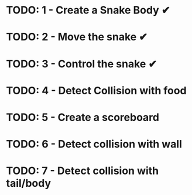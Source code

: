 # TODO: 1 - Create a Snake Body ✔
# TODO: 2 - Move the snake ✔
# TODO: 3 - Control the snake ✔
# TODO: 4 - Detect Collision with food
# TODO: 5 - Create a scoreboard
# TODO: 6 - Detect collision with wall
# TODO: 7 - Detect collision with tail/body
